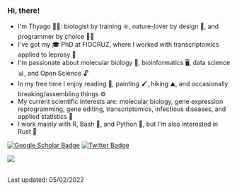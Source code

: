 ### Hi, there!

* I'm Thyago :rainbow_flag:: biologist by training ☣️, nature-lover by design :leaves:, and  programmer by choice :man_technologist:
* I've got my :mortar_board: PhD at FIOCRUZ, where I worked with transcriptomics applied to leprosy 🦠
* I'm passionate about molecular biology :dna:, bioinformatics :desktop_computer:, data science 📊, and Open Science :unlock:
* In my free time I enjoy reading :book:, painting :paintbrush:, hiking ⛰️, and occasionally breaking/assembling things ⚙️
* My current scientific interests are: molecular biology, gene expression reprogramming, gene editing, transcriptomics, infectious diseases, and applied statistics 🔢
* I work mainly with R, Bash 🐧, and Python 🐍, but I'm also interested in Rust 🦀

[![Google Scholar Badge](https://img.shields.io/badge/Scholar-Google%20Scholar-green)](https://scholar.google.com/citations?user=OXeOfZMAAAAJ&hl)
[![Twitter Badge](https://img.shields.io/badge/-@thyagohills-1ca0f1?style=flat&labelColor=1ca0f1&logo=twitter&logoColor=white&link=https://twitter.com/thyagohills)](https://twitter.com/thyagohills)

<p align = "left">
 <img src = "https://github-readme-stats.vercel.app/api?username=thyagoleal&show_icons=true&theme=merko">
</p>
<br/>
Last updated: 05/02/2022
